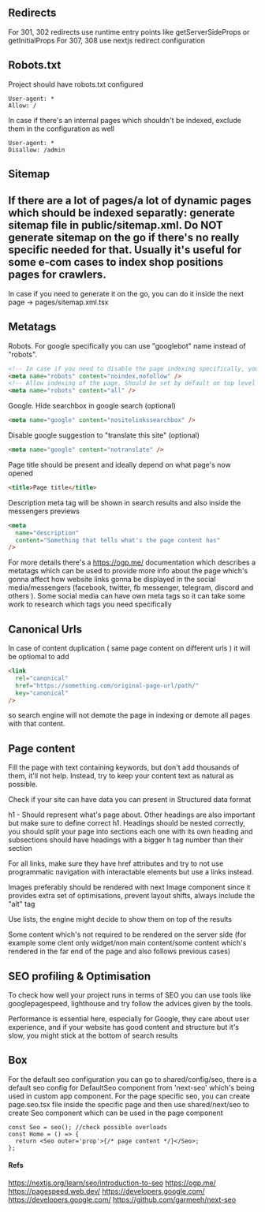 ## Redirects

For 301, 302 redirects use runtime entry points like getServerSideProps or getInitialProps
For 307, 308 use nextjs redirect configuration

## Robots.txt

Project should have robots.txt configured
```
User-agent: *
Allow: /
```
In case if there's an internal pages which shouldn't be indexed, exclude them in the configuration as well
```
User-agent: *
Disallow: /admin
```
## Sitemap
If there are a lot of pages/a lot of dynamic pages which should be indexed separatly:
generate sitemap file in public/sitemap.xml. Do NOT generate sitemap on the go if there's no really specific needed for that. Usually it's useful for some e-com cases to index shop positions pages for crawlers.
---
In case if you need to generate it on the go, you can do it inside the next page -> pages/sitemap.xml.tsx
## Metatags
Robots. For google specifically you can use "googlebot" name instead of "robots".
```html
<!-- In case if you need to disable the page indexing specifically, you can do this but it's better to decide it inside the robots.txt -->
<meta name="robots" content="noindex,nofollow" />
<!-- Allow indexing of the page. Should be set by default on top level of the app -->
<meta name="robots" content="all" />
```
Google.
Hide searchbox in google search (optional)
```html
<meta name="google" content="nositelinkssearchbox" />
```
Disable google suggestion to "translate this site" (optional)
```html
<meta name="google" content="notranslate" />
```
Page title should be present and ideally depend on what page's now opened
```html
<title>Page title</title>
```
Description meta tag will be shown in search results and also inside the messengers previews
```html
<meta
  name="description"
  content="Something that tells what's the page content has"
/>
```
For more details there's a https://ogp.me/ documentation which describes a metatags which can be used
to provide more info about the page which's gonna affect how website links gonna be displayed in the social media/messengers (facebook, twitter, fb messenger, telegram, discord and others ). Some social media can have own meta tags so it can take some work to research which tags you need specifically
## Canonical Urls
In case of content duplication ( same page content on different urls ) it will be optiomal to add
```html
<link
  rel="canonical"
  href="https://something.com/original-page-url/path/"
  key="canonical"
/>
```
so search engine will not demote the page in indexing or demote all pages with that content.

## Page content

Fill the page with text containing keywords, but don't add thousands of them, it'll not help. Instead, try to keep your content text as natural as possible.

Check if your site can have data you can present in Structured data format

h1 - Should represent what's page about. Other headings are also important but make sure to define correct h1.
Headings should be nested correctly, you should split your page into sections each one with its own heading and subsections should have headings with a bigger h tag number than their section

For all links, make sure they have href attributes and try to not use programmatic navigation with interactable elements but use a links instead.

Images preferably should be rendered with next Image component since it provides extra set of optimisations, prevent layout shifts, always include the "alt" tag

Use lists, the engine might decide to show them on top of the results

Some content which's not required to be rendered on the server side (for example some clent only widget/non main content/some content which's rendered in the far end of the page and also follows previous cases)

## SEO profiling & Optimisation

To check how well your project runs in terms of SEO you can use tools like googlepagespeed, lighthouse and try follow the advices given by the tools.

Performance is essential here, especially for Google, they care about user experience, and if your website has good content and structure but it's slow, you might stick at the bottom of search results

## Box

For the default seo configuration you can go to shared/config/seo, there is a default seo config for DefaultSeo component from 'next-seo' which's being used in custom app component.
For the page specific seo, you can create page.seo.tsx file inside the specific page and then use shared/next/seo to create Seo component which can be used in the page component
```tsx
const Seo = seo(); //check possible overloads
const Home = () => {
  return <Seo outer='prop'>{/* page content */}</Seo>;
};
```
#### Refs
https://nextjs.org/learn/seo/introduction-to-seo
https://ogp.me/
https://pagespeed.web.dev/
https://developers.google.com/
https://developers.google.com/
https://github.com/garmeeh/next-seo